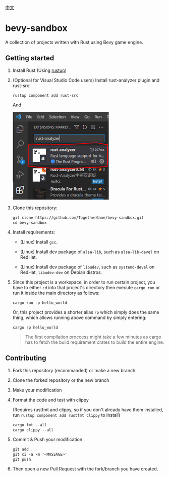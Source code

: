 [中文](./README_cn.md)

# bevy-sandbox
A collection of projects written with Rust using Bevy game engine.

## Getting started

1. Install Rust (Using [rustup](https://rustup.rs/))

2. (Optional for Visual Studio Code users) Install rust-analyzer plugin and rust-src:

    ```console
    rustup component add rust-src
    ```

    And

    !["analyzer"](./readme_res/rust-analyzer.PNG)

3. Clone this repository:

    ```console
    git clone https://github.com/TogetherGame/bevy-sandbox.git
    cd bevy-sandbox
    ```

4. Install requirements:

    - (Linux) Install `gcc`.

    - (Linux) Install dev package of `alsa-lib`, such as `alsa-lib-devel` on RedHat.

    - (Linux) Install dev package of `libudev`, such as `systemd-devel` on RedHat, `libudev-dev` on Debian distros.

5. Since this project is a workspace, in order to run certain project, you have to
either `cd` into that project's directory then execute `cargo run` or run it inside the main directory as follows:

    ```console
    cargo run -p hello_world
    ```

    Or, this project provides a shorter alias `rp` which simply does the same thing, which allows running above command by simply entering:

    ```console
    cargo rp hello_world
    ```

    > The first compilation proccess might take a few minutes as cargo has to fetch the build requirement crates to build the entire engine.

## Contributing

1. Fork this repository (recommanded) or make a new branch

2. Clone the forked repository or the new branch

3. Make your modification

4. Format the code and test with clippy

    (Requires rustfmt and clippy, so if you don't already have them installed, run `rustup component add rustfmt clippy` to install)

    ```console
    cargo fmt --all
    cargo clippy --all
    ```

5. Commit & Push your modification

    ```console
    git add .
    git ci -a -m '<MASSAGE>'
    git push
    ```

6. Then open a new Pull Request with the fork/branch you have created.
